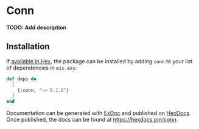 # Conn

**TODO: Add description**

## Installation

If [available in Hex](https://hex.pm/docs/publish), the package can be installed
by adding `conn` to your list of dependencies in `mix.exs`:

```elixir
def deps do
  [
    {:conn, "~> 0.1.0"}
  ]
end
```

Documentation can be generated with [ExDoc](https://github.com/elixir-lang/ex_doc)
and published on [HexDocs](https://hexdocs.pm). Once published, the docs can
be found at <https://hexdocs.pm/conn>.

